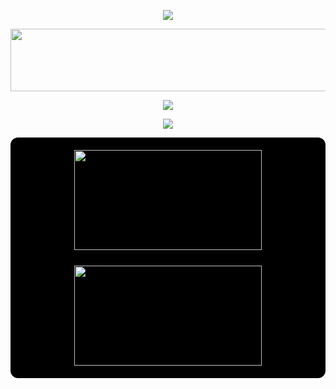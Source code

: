<p align="center">
  <img src= "https://readme-typing-svg.demolab.com?font=Fira+Code&size=50&duration=4000&pause=&color=149414&background=FFFFFF00&center=true&vCenter=true&repeat=false&width=435&lines=My+README.md!">
</p>

<img src= "https://media1.giphy.com/media/v1.Y2lkPTc5MGI3NjExdngwcnc3cTIxMHp1cTRoMzB2aWw5amszYWdwOTRhdTRna3Ntb3dkdyZlcD12MV9pbnRlcm5hbF9naWZfYnlfaWQmY3Q9Zw/9WC8WTZsFxkRi/giphy.gif" width="1000" height="100" align="center">

<p align="center">
  <img src= "https://readme-typing-svg.demolab.com?font=Fira+Code&size=22&duration=4000&pause=1250&color=149414&background=FFFFFF00&center=true&vCenter=true&width=435&lines=Namaste!;My+name+is+Aarav+Gupta!;I'm+a+15yo+Full+Stack+Web+Dev!;I'm+Located+in+Delhi%2C+India!;Enjoy+exploring+my+Profile!"
</p>

<p align="center">
  <img src="https://skillicons.dev/icons?i=c,cpp,css,discord,dotnet,electron,fastapi,firebase,flask,git,github,html,js,linux,lua,md,nextjs,nodejs,npm,powershell,py,raspberrypi,react,robloxstudio,stackoverflow,svg,tailwind,threejs,vite,vscode"/>
</p>

<p align="center" style="display: flex; flex-wrap: wrap; justify-content: center; align-items: center; gap: 25px; background-color: #000; padding: 20px; border-radius: 12px;">
  <img src="https://streak-stats.demolab.com?user=Aarav2709&theme=github-dark&ring=00FF00&fire=00FF00&currStreakLabel=00FF00&sideNums=00FF00&currStreakNum=00FF00&sideLabels=00FF00&dates=00FF00" width="300" height="160" />
  <img src="https://github-stats-alpha.vercel.app/api?username=Aarav2709&cc=000&tc=00FF00&ic=00FF00&bc=000" width="300" height="160" />
</p>

